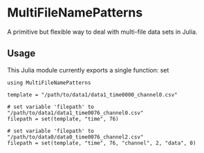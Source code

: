 # MultiFileNamePatterns

A primitive but flexible way to deal with multi-file data sets in Julia.


## Usage

This Julia module currently exports a single function: set

```
using MultiFileNamePatterns

template = "/path/to/data1/data1_time0000_channel0.csv"

# set variable 'filepath' to "/path/to/data1/data1_time0076_channel0.csv"
filepath = set(template, "time", 76)

# set variable 'filepath' to "/path/to/data0/data0_time0076_channel2.csv"
filepath = set(template, "time", 76, "channel", 2, "data", 0)
```
